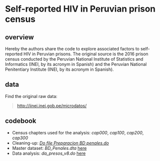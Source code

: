 # Self-reported HIV in Peruvian prison census
## overview

Hereby the authors share the code to explore associated factors to self-reported HIV in Peruvian prisons. The original source is the 2016 prison census conducted by the Peruvian National Institute of Statistics and Informatics (INEI, by its acronym in Spanish) and the Peruvian National Penitentiary Institute (INEI, by its acronym in Spanish).

## data

Find the original raw data:
> http://iinei.inei.gob.pe/microdatos/

## codebook

- Census chapters used for the analysis: _cap000_, _cap100_, _cap200_, _cap300_
- Cleaning-up: [_Do file Preparacion BD penales.do_](https://github.com/culquichicon/2016-Peruvian-Prison-Census/blob/master/Do%20file%20Preparacion%20BD%20penales.do)
- Master dataset: _BD_Penales.dta_ [here](https://github.com/culquichicon/2016-Peruvian-Prison-Census/blob/master/BD_Penales.dta)
- Data analysis: _da_presos_v8.do_ [here](https://github.com/culquichicon/2016-Peruvian-Prison-Census/blob/master/da_presos_v8.do)

